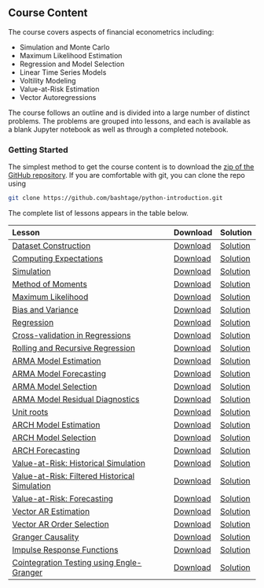 <!--
.. title: Financial Econometrics Companion Course
.. slug: companion-course
.. date: 2020-01-27 18:45:39 UTC
.. tags: mfe, teaching
.. category: teaching
.. link: 
.. description: A Python course the accompanies MFE Financial Econometrics I & II 
.. type: text
.. jumbotron_color: #002147
.. jumbotron_light: True
.. jumbotron: Financial Econometrics Companion Course
.. jumbotron_text: A course the accompanies the MFE Financial Econometrics core lecture series.
-->

## Course Content

The course covers aspects of financial econometrics including:

* Simulation and Monte Carlo
* Maximum Likelihood Estimation
* Regression and Model Selection
* Linear Time Series Models
* Voltility Modeling
* Value-at-Risk Estimation
* Vector Autoregressions

The course follows an outline and is divided into a large number
of distinct problems.  The problems are grouped into lessons, and
each is available as a blank Jupyter notebook as well as through a
completed notebook. 

### Getting Started
The simplest method to get the course content is to download the [zip of the GitHub repository](https://github.com/bashtage/python-introduction/archive/master.zip).
If you are comfortable with git, you can clone the repo using 

```bash
git clone https://github.com/bashtage/python-introduction.git
```

The complete list of lessons appears in the table below.  

|  Lesson  |  Download  |  Solution  |
| :--------| :----------| :----------|
|  [Dataset Construction](https://github.com/bashtage/python-introduction/tree/master/course/autumn/data-dataset-construction.ipynb)                                                    |  [Download](https://raw.githubusercontent.com/bashtage/python-introduction/master/course/autumn/data-dataset-construction.ipynb)                          |  [Solution](https://github.com/bashtage/python-introduction/tree/master/course/autumn/data-dataset-construction.ipynb)                            |
|  [Computing Expectations](https://github.com/bashtage/python-introduction/tree/master/course/autumn/data-expectations.ipynb)                                                          |  [Download](https://raw.githubusercontent.com/bashtage/python-introduction/master/course/autumn/data-expectations.ipynb)                                  |  [Solution](https://github.com/bashtage/python-introduction/tree/master/course/autumn/data-expectations.ipynb)                                    |
|  [Simulation](https://github.com/bashtage/python-introduction/tree/master/course/autumn/data-simulation.ipynb)                                                                        |  [Download](https://raw.githubusercontent.com/bashtage/python-introduction/master/course/autumn/data-simulation.ipynb)                                    |  [Solution](https://github.com/bashtage/python-introduction/tree/master/course/autumn/data-simulation.ipynb)                                      |
|  [Method of Moments](https://github.com/bashtage/python-introduction/tree/master/course/autumn/estimation-method-of-moments.ipynb)                                                    |  [Download](https://raw.githubusercontent.com/bashtage/python-introduction/master/course/autumn/estimation-method-of-moments.ipynb)                       |  [Solution](https://github.com/bashtage/python-introduction/tree/master/course/autumn/estimation-method-of-moments.ipynb)                         |
|  [Maximum Likelihood](https://github.com/bashtage/python-introduction/tree/master/course/autumn/estimation-maximum-likelihood.ipynb)                                                  |  [Download](https://raw.githubusercontent.com/bashtage/python-introduction/master/course/autumn/estimation-maximum-likelihood.ipynb)                      |  [Solution](https://github.com/bashtage/python-introduction/tree/master/course/autumn/estimation-maximum-likelihood.ipynb)                        |
|  [Bias and Variance](https://github.com/bashtage/python-introduction/tree/master/course/autumn/estimation-bias-and-variance.ipynb)                                                    |  [Download](https://raw.githubusercontent.com/bashtage/python-introduction/master/course/autumn/estimation-bias-and-variance.ipynb)                       |  [Solution](https://github.com/bashtage/python-introduction/tree/master/course/autumn/estimation-bias-and-variance.ipynb)                         |
|  [Regression](https://github.com/bashtage/python-introduction/tree/master/course/autumn/regression-basic.ipynb)                                                                       |  [Download](https://raw.githubusercontent.com/bashtage/python-introduction/master/course/autumn/regression-basic.ipynb)                                   |  [Solution](https://github.com/bashtage/python-introduction/tree/master/course/autumn/regression-basic.ipynb)                                     |
|  [Cross-validation in Regressions](https://github.com/bashtage/python-introduction/tree/master/course/autumn/regression-cross-validation.ipynb)                                       |  [Download](https://raw.githubusercontent.com/bashtage/python-introduction/master/course/autumn/regression-cross-validation.ipynb)                        |  [Solution](https://github.com/bashtage/python-introduction/tree/master/course/autumn/regression-cross-validation.ipynb)                          |
|  [Rolling and Recursive Regression](https://github.com/bashtage/python-introduction/tree/master/course/autumn/regression-rolling-and-recursive.ipynb)                                 |  [Download](https://raw.githubusercontent.com/bashtage/python-introduction/master/course/autumn/regression-rolling-and-recursive.ipynb)                   |  [Solution](https://github.com/bashtage/python-introduction/tree/master/course/autumn/regression-rolling-and-recursive.ipynb)                     |
|  [ARMA Model Estimation](https://github.com/bashtage/python-introduction/tree/master/course/autumn/arma-estimation.ipynb)                                                             |  [Download](https://raw.githubusercontent.com/bashtage/python-introduction/master/course/autumn/arma-estimation.ipynb)                                    |  [Solution](https://github.com/bashtage/python-introduction/tree/master/course/autumn/arma-estimation.ipynb)                                      |
|  [ARMA Model Forecasting](https://github.com/bashtage/python-introduction/tree/master/course/autumn/arma-forecasting.ipynb)                                                           |  [Download](https://raw.githubusercontent.com/bashtage/python-introduction/master/course/autumn/arma-forecasting.ipynb)                                   |  [Solution](https://github.com/bashtage/python-introduction/tree/master/course/autumn/arma-forecasting.ipynb)                                     |
|  [ARMA Model Selection](https://github.com/bashtage/python-introduction/tree/master/course/autumn/arma-model-selection.ipynb)                                                         |  [Download](https://raw.githubusercontent.com/bashtage/python-introduction/master/course/autumn/arma-model-selection.ipynb)                               |  [Solution](https://github.com/bashtage/python-introduction/tree/master/course/autumn/arma-model-selection.ipynb)                                 |
|  [ARMA Model Residual Diagnostics](https://github.com/bashtage/python-introduction/tree/master/course/autumn/arma-residual-diagnostics.ipynb)                                         |  [Download](https://raw.githubusercontent.com/bashtage/python-introduction/master/course/autumn/arma-residual-diagnostics.ipynb)                          |  [Solution](https://github.com/bashtage/python-introduction/tree/master/course/autumn/arma-residual-diagnostics.ipynb)                            |
|  [Unit roots](https://github.com/bashtage/python-introduction/tree/master/course/autumn/arma-unit-roots.ipynb)                                                                        |  [Download](https://raw.githubusercontent.com/bashtage/python-introduction/master/course/autumn/arma-unit-roots.ipynb)                                    |  [Solution](https://github.com/bashtage/python-introduction/tree/master/course/autumn/arma-unit-roots.ipynb)                                      |
|  [ARCH Model Estimation](https://github.com/bashtage/python-introduction/tree/master/course/autumn/arch-model-estimation.ipynb)                                                       |  [Download](https://raw.githubusercontent.com/bashtage/python-introduction/master/course/autumn/arch-model-estimation.ipynb)                              |  [Solution](https://github.com/bashtage/python-introduction/tree/master/course/autumn/arch-model-estimation.ipynb)                                |
|  [ARCH Model Selection](https://github.com/bashtage/python-introduction/tree/master/course/autumn/arch-model-selection.ipynb)                                                         |  [Download](https://raw.githubusercontent.com/bashtage/python-introduction/master/course/autumn/arch-model-selection.ipynb)                               |  [Solution](https://github.com/bashtage/python-introduction/tree/master/course/autumn/arch-model-selection.ipynb)                                 |
|  [ARCH Forecasting](https://github.com/bashtage/python-introduction/tree/master/course/autumn/arch-model-forecasting.ipynb)                                                           |  [Download](https://raw.githubusercontent.com/bashtage/python-introduction/master/course/autumn/arch-model-forecasting.ipynb)                             |  [Solution](https://github.com/bashtage/python-introduction/tree/master/course/autumn/arch-model-forecasting.ipynb)                               |
|  [Value-at-Risk: Historical Simulation](https://github.com/bashtage/python-introduction/tree/master/course/autumn/value-at-risk-using-historical-simulation.ipynb)                    |  [Download](https://raw.githubusercontent.com/bashtage/python-introduction/master/course/autumn/value-at-risk-using-historical-simulation.ipynb)          |  [Solution](https://github.com/bashtage/python-introduction/tree/master/course/autumn/value-at-risk-using-historical-simulation.ipynb)            |
|  [Value-at-Risk: Filtered Historical Simulation](https://github.com/bashtage/python-introduction/tree/master/course/autumn/value-at-risk-using-filtered-historical-simulation.ipynb)  |  [Download](https://raw.githubusercontent.com/bashtage/python-introduction/master/course/autumn/value-at-risk-using-filtered-historical-simulation.ipynb) |  [Solution](https://github.com/bashtage/python-introduction/tree/master/course/autumn/value-at-risk-using-filtered-historical-simulation.ipynb)   |
|  [Value-at-Risk: Forecasting](https://github.com/bashtage/python-introduction/tree/master/course/autumn/value-at-risk-forecast-evaluation.ipynb)                                      |  [Download](https://raw.githubusercontent.com/bashtage/python-introduction/master/course/autumn/value-at-risk-forecast-evaluation.ipynb)                  |  [Solution](https://github.com/bashtage/python-introduction/tree/master/course/autumn/value-at-risk-forecast-evaluation.ipynb)                    |
|  [Vector AR Estimation](https://github.com/bashtage/python-introduction/tree/master/course/autumn/vector-ar-estimation.ipynb)                                                         |  [Download](https://raw.githubusercontent.com/bashtage/python-introduction/master/course/autumn/vector-ar-estimation.ipynb)                               |  [Solution](https://github.com/bashtage/python-introduction/tree/master/course/autumn/vector-ar-estimation.ipynb)                                 |
|  [Vector AR Order Selection](https://github.com/bashtage/python-introduction/tree/master/course/autumn/vector-ar-order-selection.ipynb)                                               |  [Download](https://raw.githubusercontent.com/bashtage/python-introduction/master/course/autumn/vector-ar-order-selection.ipynb)                          |  [Solution](https://github.com/bashtage/python-introduction/tree/master/course/autumn/vector-ar-order-selection.ipynb)                            |
|  [Granger Causality](https://github.com/bashtage/python-introduction/tree/master/course/autumn/vector-ar-granger-causality-testing.ipynb)                                             |  [Download](https://raw.githubusercontent.com/bashtage/python-introduction/master/course/autumn/vector-ar-granger-causality-testing.ipynb)                |  [Solution](https://github.com/bashtage/python-introduction/tree/master/course/autumn/vector-ar-granger-causality-testing.ipynb)                  |
|  [Impulse Response Functions](https://github.com/bashtage/python-introduction/tree/master/course/autumn/vector-ar-impulse-response-analysis.ipynb)                                    |  [Download](https://raw.githubusercontent.com/bashtage/python-introduction/master/course/autumn/vector-ar-impulse-response-analysis.ipynb)                |  [Solution](https://github.com/bashtage/python-introduction/tree/master/course/autumn/vector-ar-impulse-response-analysis.ipynb)                  |
|  [Cointegration Testing using Engle-Granger](https://github.com/bashtage/python-introduction/tree/master/course/autumn/vector-ar-engle-granger-cointegration-testing.ipynb)           |  [Download](https://raw.githubusercontent.com/bashtage/python-introduction/master/course/autumn/vector-ar-engle-granger-cointegration-testing.ipynb)      |  [Solution](https://github.com/bashtage/python-introduction/tree/master/course/autumn/vector-ar-engle-granger-cointegration-testing.ipynb)        |
